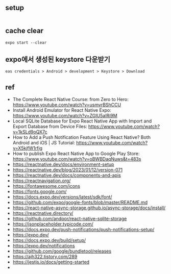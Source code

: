 ## setup
```

```

## cache clear
```
expo start --clear
```

## expo에서 생성된 keystore 다운받기
```
eas credentials > Android > development > Keystore > Download
```

## ref
- The Complete React Native Course: from Zero to Hero: https://www.youtube.com/watch?v=usmvrBShCCU
- Install Android Emulator for React Native Expo: https://www.youtube.com/watch?v=ZGIU5aIRi9M
- Local SQLite Database for Expo React Native App with Import and Export Database from Device Files: https://www.youtube.com/watch?v=1kSLd9oQX7c
- How to Add a Push Notification Feature Using React Native? Both Android and iOS | JS Tutorial: https://www.youtube.com/watch?v=X5kjfW1rfig
- How to publish Expo React Native App to Google Play Store: https://www.youtube.com/watch?v=oBWBDaqNuws&t=483s
- https://reactnative.dev/docs/environment-setup
- https://reactnative.dev/blog/2023/01/12/version-071
- https://reactnative.dev/docs/components-and-apis
- https://reactnavigation.org/
- https://fontawesome.com/icons
- https://fonts.google.com/
- https://docs.expo.dev/versions/latest/sdk/font/
- https://github.com/expo/google-fonts/blob/master/README.md
- https://react-native-async-storage.github.io/async-storage/docs/install/
- https://reactnative.directory/
- https://github.com/andpor/react-native-sqlite-storage
- https://jsonplaceholder.typicode.com/
- https://docs.expo.dev/push-notifications/push-notifications-setup/
- https://expo.dev/
- https://docs.expo.dev/build/setup/
- https://expo.dev/notifications
- https://github.com/google/bundletool/releases
- https://ajh322.tistory.com/289
- https://jestjs.io/docs/getting-started
- 
